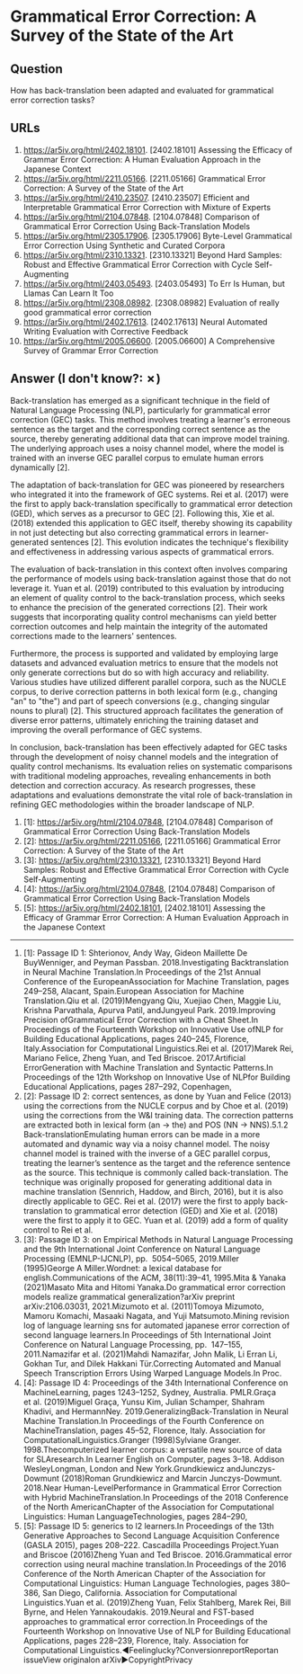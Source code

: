 # Grammatical Error Correction: A Survey of the State of the Art

## Question

How has back-translation been adapted and evaluated for grammatical error correction tasks?

## URLs

1. https://ar5iv.org/html/2402.18101. [2402.18101] Assessing the Efficacy of Grammar Error Correction: A Human Evaluation Approach in the Japanese Context
2. https://ar5iv.org/html/2211.05166. [2211.05166] Grammatical Error Correction: A Survey of the State of the Art
3. https://ar5iv.org/html/2410.23507. [2410.23507] Efficient and Interpretable Grammatical Error Correction with Mixture of Experts
4. https://ar5iv.org/html/2104.07848. [2104.07848] Comparison of Grammatical Error Correction Using Back-Translation Models
5. https://ar5iv.org/html/2305.17906. [2305.17906] Byte-Level Grammatical Error Correction Using Synthetic and Curated Corpora
6. https://ar5iv.org/html/2310.13321. [2310.13321] Beyond Hard Samples: Robust and Effective Grammatical Error Correction with Cycle Self-Augmenting
7. https://ar5iv.org/html/2403.05493. [2403.05493] To Err Is Human, but Llamas Can Learn It Too
8. https://ar5iv.org/html/2308.08982. [2308.08982] Evaluation of really good grammatical error correction
9. https://ar5iv.org/html/2402.17613. [2402.17613] Neural Automated Writing Evaluation with Corrective Feedback
10. https://ar5iv.org/html/2005.06600. [2005.06600] A Comprehensive Survey of Grammar Error Correction

## Answer (I don't know?: ✗)

Back-translation has emerged as a significant technique in the field of Natural Language Processing (NLP), particularly for grammatical error correction (GEC) tasks. This method involves treating a learner's erroneous sentence as the target and the corresponding correct sentence as the source, thereby generating additional data that can improve model training. The underlying approach uses a noisy channel model, where the model is trained with an inverse GEC parallel corpus to emulate human errors dynamically [2].

The adaptation of back-translation for GEC was pioneered by researchers who integrated it into the framework of GEC systems. Rei et al. (2017) were the first to apply back-translation specifically to grammatical error detection (GED), which serves as a precursor to GEC [2]. Following this, Xie et al. (2018) extended this application to GEC itself, thereby showing its capability in not just detecting but also correcting grammatical errors in learner-generated sentences [2]. This evolution indicates the technique's flexibility and effectiveness in addressing various aspects of grammatical errors.

The evaluation of back-translation in this context often involves comparing the performance of models using back-translation against those that do not leverage it. Yuan et al. (2019) contributed to this evaluation by introducing an element of quality control to the back-translation process, which seeks to enhance the precision of the generated corrections [2]. Their work suggests that incorporating quality control mechanisms can yield better correction outcomes and help maintain the integrity of the automated corrections made to the learners' sentences.

Furthermore, the process is supported and validated by employing large datasets and advanced evaluation metrics to ensure that the models not only generate corrections but do so with high accuracy and reliability. Various studies have utilized different parallel corpora, such as the NUCLE corpus, to derive correction patterns in both lexical form (e.g., changing "an" to "the") and part of speech conversions (e.g., changing singular nouns to plural) [2]. This structured approach facilitates the generation of diverse error patterns, ultimately enriching the training dataset and improving the overall performance of GEC systems.

In conclusion, back-translation has been effectively adapted for GEC tasks through the development of noisy channel models and the integration of quality control mechanisms. Its evaluation relies on systematic comparisons with traditional modeling approaches, revealing enhancements in both detection and correction accuracy. As research progresses, these adaptations and evaluations demonstrate the vital role of back-translation in refining GEC methodologies within the broader landscape of NLP.

1. [1]:  https://ar5iv.org/html/2104.07848, [2104.07848] Comparison of Grammatical Error Correction Using Back-Translation Models
2. [2]:  https://ar5iv.org/html/2211.05166, [2211.05166] Grammatical Error Correction: A Survey of the State of the Art
3. [3]:  https://ar5iv.org/html/2310.13321, [2310.13321] Beyond Hard Samples: Robust and Effective Grammatical Error Correction with Cycle Self-Augmenting
4. [4]:  https://ar5iv.org/html/2104.07848, [2104.07848] Comparison of Grammatical Error Correction Using Back-Translation Models
5. [5]:  https://ar5iv.org/html/2402.18101, [2402.18101] Assessing the Efficacy of Grammar Error Correction: A Human Evaluation Approach in the Japanese Context
---
1. [1]:  Passage ID 1: Shterionov, Andy Way, Gideon Maillette De BuyWenniger, and Peyman Passban. 2018.Investigating Backtranslation in Neural Machine Translation.In Proceedings of the 21st Annual Conference of the EuropeanAssociation for Machine Translation, pages 249–258, Alacant, Spain.European Association for Machine Translation.Qiu et al. (2019)Mengyang Qiu, Xuejiao Chen, Maggie Liu, Krishna Parvathala, Apurva Patil, andJungyeul Park. 2019.Improving Precision ofGrammatical Error Correction with a Cheat Sheet.In Proceedings of the Fourteenth Workshop on Innovative Use ofNLP for Building Educational Applications, pages 240–245, Florence, Italy.Association for Computational Linguistics.Rei et al. (2017)Marek Rei, Mariano Felice, Zheng Yuan, and Ted Briscoe. 2017.Artificial ErrorGeneration with Machine Translation and Syntactic Patterns.In Proceedings of the 12th Workshop on Innovative Use of NLPfor Building Educational Applications, pages 287–292, Copenhagen,
2. [2]:  Passage ID 2: correct sentences, as done by Yuan and Felice (2013) using the corrections from the NUCLE corpus and by Choe et al. (2019) using the corrections from the W&I training data. The correction patterns are extracted both in lexical form (an → the) and POS (NN → NNS).5.1.2 Back-translationEmulating human errors can be made in a more automated and dynamic way via a noisy channel model. The noisy channel model is trained with the inverse of a GEC parallel corpus, treating the learner’s sentence as the target and the reference sentence as the source. This technique is commonly called back-translation. The technique was originally proposed for generating additional data in machine translation (Sennrich, Haddow, and Birch, 2016), but it is also directly applicable to GEC. Rei et al. (2017) were the first to apply back-translation to grammatical error detection (GED) and Xie et al. (2018) were the first to apply it to GEC. Yuan et al. (2019) add a form of quality control to Rei et al.
3. [3]:  Passage ID 3: on Empirical Methods in Natural Language Processing and the 9th International Joint Conference on Natural Language Processing (EMNLP-IJCNLP), pp.  5054–5065, 2019.Miller (1995)George A Miller.Wordnet: a lexical database for english.Communications of the ACM, 38(11):39–41, 1995.Mita & Yanaka (2021)Masato Mita and Hitomi Yanaka.Do grammatical error correction models realize grammatical generalization?arXiv preprint arXiv:2106.03031, 2021.Mizumoto et al. (2011)Tomoya Mizumoto, Mamoru Komachi, Masaaki Nagata, and Yuji Matsumoto.Mining revision log of language learning sns for automated japanese error correction of second language learners.In Proceedings of 5th International Joint Conference on Natural Language Processing, pp.  147–155, 2011.Namazifar et al. (2021)Mahdi Namazifar, John Malik, Li Erran Li, Gokhan Tur, and Dilek Hakkani Tür.Correcting Automated and Manual Speech Transcription Errors Using Warped Language Models.In Proc.
4. [4]:  Passage ID 4: Proceedings of the 34th International Conference on MachineLearning, pages 1243–1252, Sydney, Australia. PMLR.Graça et al. (2019)Miguel Graça, Yunsu Kim, Julian Schamper, Shahram Khadivi, and HermannNey. 2019.GeneralizingBack-Translation in Neural Machine Translation.In Proceedings of the Fourth Conference on MachineTranslation, pages 45–52, Florence, Italy. Association for ComputationalLinguistics.Granger (1998)Sylviane Granger. 1998.Thecomputerized learner corpus: a versatile new source of data for SLAresearch.In Learner English on Computer, pages 3–18. Addison WesleyLongman, London and New York.Grundkiewicz andJunczys-Dowmunt (2018)Roman Grundkiewicz and Marcin Junczys-Dowmunt. 2018.Near Human-LevelPerformance in Grammatical Error Correction with Hybrid MachineTranslation.In Proceedings of the 2018 Conference of the North AmericanChapter of the Association for Computational Linguistics: Human LanguageTechnologies, pages 284–290,
5. [5]:  Passage ID 5: generics to l2 learners.In Proceedings of the 13th Generative Approaches to Second Language Acquisition Conference (GASLA 2015), pages 208–222. Cascadilla Proceedings Project.Yuan and Briscoe (2016)Zheng Yuan and Ted Briscoe. 2016.Grammatical error correction using neural machine translation.In Proceedings of the 2016 Conference of the North American Chapter of the Association for Computational Linguistics: Human Language Technologies, pages 380–386, San Diego, California. Association for Computational Linguistics.Yuan et al. (2019)Zheng Yuan, Felix Stahlberg, Marek Rei, Bill Byrne, and Helen Yannakoudakis. 2019.Neural and FST-based approaches to grammatical error correction.In Proceedings of the Fourteenth Workshop on Innovative Use of NLP for Building Educational Applications, pages 228–239, Florence, Italy. Association for Computational Linguistics.◄Feelinglucky?ConversionreportReportan issueView originalon arXiv►CopyrightPrivacy